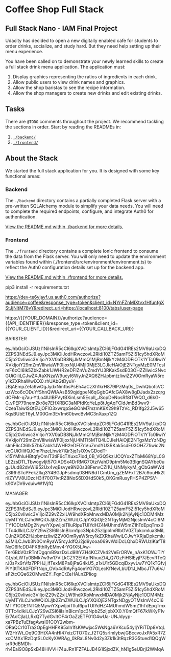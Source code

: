 # Coffee Shop Full Stack

## Full Stack Nano - IAM Final Project

Udacity has decided to open a new digitally enabled cafe for students to order drinks, socialize, and study hard. But they need help setting up their menu experience.

You have been called on to demonstrate your newly learned skills to create a full stack drink menu application. The application must:

1. Display graphics representing the ratios of ingredients in each drink.
2. Allow public users to view drink names and graphics.
3. Allow the shop baristas to see the recipe information.
4. Allow the shop managers to create new drinks and edit existing drinks.

## Tasks

There are `@TODO` comments throughout the project. We recommend tackling the sections in order. Start by reading the READMEs in:

1. [`./backend/`](./backend/README.md)
2. [`./frontend/`](./frontend/README.md)

## About the Stack

We started the full stack application for you. It is designed with some key functional areas:

### Backend

The `./backend` directory contains a partially completed Flask server with a pre-written SQLAlchemy module to simplify your data needs. You will need to complete the required endpoints, configure, and integrate Auth0 for authentication.

[View the README.md within ./backend for more details.](./backend/README.md)

### Frontend

The `./frontend` directory contains a complete Ionic frontend to consume the data from the Flask server. You will only need to update the environment variables found within (./frontend/src/environment/environment.ts) to reflect the Auth0 configuration details set up for the backend app.

[View the README.md within ./frontend for more details.](./frontend/README.md)


pip3 install -r requirements.txt


https://dev-te6yjayf.us.auth0.com/authorize?audience=coffee&response_type=token&client_id=NYnFZnMIXtvx1HfunfgXStJjNltM78vY&redirect_uri=https://localhost:8100/tabs/user-page


https://{{YOUR_DOMAIN}}/authorize?audience={{API_IDENTIFIER}}&response_type=token&client_id={{YOUR_CLIENT_ID}}&redirect_uri={{YOUR_CALLBACK_URI}}


BARISTER

eyJhbGciOiJSUzI1NiIsInR5cCI6IkpXVCIsImtpZCI6IjFGdG41REs2MV9aUkxDQ2ZPS3NEdSJ9.eyJpc3MiOiJodHRwczovL2Rldi10ZTZ5amF5Zi51cy5hdXRoMC5jb20vIiwic3ViIjoiYXV0aDB8NjJkMmQ1MjBmNjlkYzM4ODFiOTk1YTc0IiwiYXVkIjoiY29mZmVlIiwiaWF0IjoxNjU4MjI0MjE3LCJleHAiOjE2NTgyMzE0MTcsImF6cCI6Ik5ZbkZabk1JWHR2eDFIZnVuZmdYU3RKak5sdE03OHZZIiwic2NvcGUiOiIiLCJwZXJtaXNzaW9ucyI6WyJnZXQ6ZHJpbmtzIiwiZ2V0OmRyaW5rcy1kZXRhaWwiXX0.rhUAbGtDyuV-zBjAEmpZefa9wOgJydxNmfbsPsEh4aCzXh1krH879lPzMq0s_DwhQbofcVCuzWco6cODuYfShnQWIAAsB59qjdgpeN6qGgbGAfcGAX8w8gDJadx2zzqrgdOFMr-q7au-YtLo4lUIBFVytBXinLsm5Espll_JSopDeNosRf8tTWQO_d6kG-C_vPEP79nem2kr8e7EHXRBC3aNPfdKqYeLp8tJgAqFCldJmBd3wv9-CzeaTaiwlSQtEUjOFIO3xwrqpSeGOhM7mzmK9X29h9TzVc_RD1fg22J5w65KqsBUbET6yLM00Gm3Ev1m60bwcBvMC3nXaxp1ZQ


eyJhbGciOiJSUzI1NiIsInR5cCI6IkpXVCIsImtpZCI6IjFGdG41REs2MV9aUkxDQ2ZPS3NEdSJ9.eyJpc3MiOiJodHRwczovL2Rldi10ZTZ5amF5Zi51cy5hdXRoMC5jb20vIiwic3ViIjoiYXV0aDB8NjJkMmQ1MjBmNjlkYzM4ODFiOTk1YTc0IiwiYXVkIjoiY29mZmVlIiwiaWF0IjoxNjU4MTI5MTQ4LCJleHAiOjE2NTgxMzYzNDgsImF6cCI6Ik5ZbkZabk1JWHR2eDFIZnVuZmdYU3RKak5sdE03OHZZIiwic2NvcGUiOiIifQ.lOmPhzeLhwk7iQr3jq1sOXwGDodT-k15YMhluHBtqfyOmIT3tiF6cTXuxc7iod_0B_VGQ5kziJCQYxxZTbMi68YpL0GLE2zsDTl_TbwogvIjt57OiADSx4DrRMG7OtziVahD9ptm5Mo3BlgnSQAYbe0ugJUud82dvWI952Ux4vqBsvye9N20s38FenvCZi1U_UNMykyM_gCbGaWWdZ3IRhSTcPFekZlkg3Y4BGJpFsdmq0SHN8dTCmUm_gZEMFxT2B7c9ouHk2trilZYVV8UDzcH3if70O7IvtRZ8NoS6DXHdS0k5_OKGmRusyFHSP4ZPSV-k90VDV6vduiwW1VjfQ


MANAGER

eyJhbGciOiJSUzI1NiIsInR5cCI6IkpXVCIsImtpZCI6IjFGdG41REs2MV9aUkxDQ2ZPS3NEdSJ9.eyJpc3MiOiJodHRwczovL2Rldi10ZTZ5amF5Zi51cy5hdXRoMC5jb20vIiwic3ViIjoiZ29vZ2xlLW9hdXRoMnwxMDA0Mjk2NjAyNjc1ODM4MzUyMTYiLCJhdWQiOiJjb2ZmZWUiLCJpYXQiOjE2NTgyMjM2NjcsImV4cCI6MTY1ODIzMDg2NywiYXpwIjoiTlluRlpuTUlYdHZ4MUhmdW5mZ1hTdEpqTmx0TTc4dlkiLCJzY29wZSI6IiIsInBlcm1pc3Npb25zIjpbImRlbGV0ZTpkcmlua3MiLCJnZXQ6ZHJpbmtzIiwiZ2V0OmRyaW5rcy1kZXRhaWwiLCJwYXRjaDpkcmlua3MiLCJwb3N0OmRyaW5rcyJdfQ.i2jd9yooa069vWdiDcLQhxDRWUziKafT8NxO6IfcDD4FK8thRyEMnv4-YGfX5LAw-Ter6BbV0zRTnfDgqmB9azDxLd9IhYZH4KCZVk42VeErORVe_nAxK1OWJTIYGLybLWTy0BMk7w3w17VlLkCZY2EfApfNhuxZt4_Q7OzFiHSlEyjP7JEcvRTeQrJ0sPx9rVfz7PPHJ_lfTexM8Pa8jPaG4kU5_z1xU1r5GDcqiDxyvLw7YQ1kTGfvjPIY3tTKA0FDFfNqn_OVb4dRAyFg4omYG7GLecKfNevLbUD1J_MbcJT7u6VJsF2tcCQe62OMwdZY_FqnCrZeHALnZPIiog

eyJhbGciOiJSUzI1NiIsInR5cCI6IkpXVCIsImtpZCI6IjFGdG41REs2MV9aUkxDQ2ZPS3NEdSJ9.eyJpc3MiOiJodHRwczovL2Rldi10ZTZ5amF5Zi51cy5hdXRoMC5jb20vIiwic3ViIjoiZ29vZ2xlLW9hdXRoMnwxMDA0Mjk2NjAyNjc1ODM4MzUyMTYiLCJhdWQiOiJjb2ZmZWUiLCJpYXQiOjE2NTgxNDgyOTMsImV4cCI6MTY1ODE1NTQ5MywiYXpwIjoiTlluRlpuTUlYdHZ4MUhmdW5mZ1hTdEpqTmx0TTc4dlkiLCJzY29wZSI6IiIsInBlcm1pc3Npb25zIjpbXX0.Y0mQfF67kWKyF1vEr7AdCjlaLLRxQ7TydGvItOF4rOaZzETF01G4wUa-UNJdyyp-xa7PBzTuEfagAwsI01COY2wbm-ORaQCr10Tra2OpEgHHFK95xIn1fsKWwjxc5WsNga6VKcu54yIjYRiTDp8VtqLW2HrWt_Oq9O3HtXA4nHI47xizCTO70z_f2TQ5srImlybwjGBccvoJxPA5xR7ZxcCMXx1RzDqtSL0cKyXWRAg_0kRaL8Nv0d2y3Zk1k3tRqzR3G5tued1QQgWsrR9dBMDh-rh4Eal9O8pSxB48HIVVH74uJRn1FZFALJB4G1lSjxdZK_hN1g5eUBrjI2WMqA